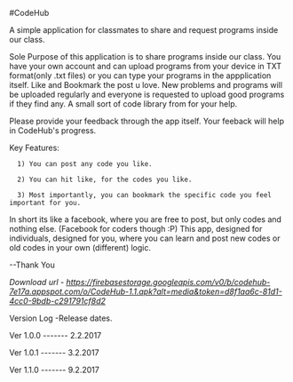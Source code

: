 #CodeHub


A simple application for classmates to share and request programs inside our class.



Sole Purpose of this application is to share programs inside our class.
You have your own account and can upload programs from your device in TXT format(only .txt files) or you can type your programs in the appplication itself.
Like and Bookmark the post u love.
New problems and programs will be uploaded regularly and everyone is requested to upload good programs if they find any.
A small sort of code library from for your help.

Please provide your feedback through the app itself.
Your feeback will help in CodeHub's progress.

Key Features:

      1) You can post any code you like.

      2) You can hit like, for the codes you like.

      3) Most importantly, you can bookmark the specific code you feel important for you.



In short its like a facebook, where you are free to post, but only codes and nothing else.
(Facebook for coders though :P) 
This app, designed for individuals, designed for you, where you can learn and post new codes or old codes in your own (different) logic.

--Thank You 


*Download url - https://firebasestorage.googleapis.com/v0/b/codehub-7e17a.appspot.com/o/CodeHub-1.1.apk?alt=media&token=d8f1aa6c-81d1-4cc0-9bdb-c291791cf8d2*


Version Log -Release dates.

Ver 1.0.0 -------   2.2.2017

Ver 1.0.1 -------   3.2.2017

Ver 1.1.0 -------   9.2.2017
